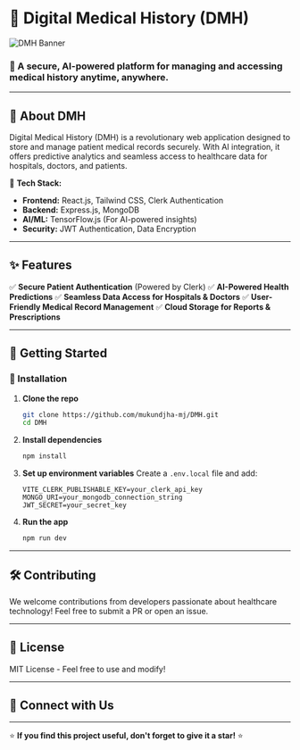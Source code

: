# 🚀 Digital Medical History (DMH)

![DMH Banner](https://your-image-url.com/banner.png) <!-- Replace with an actual banner image URL -->

### 📌 A secure, AI-powered platform for managing and accessing medical history anytime, anywhere.

---

## 📖 About DMH
Digital Medical History (DMH) is a revolutionary web application designed to store and manage patient medical records securely. With AI integration, it offers predictive analytics and seamless access to healthcare data for hospitals, doctors, and patients.

🔹 **Tech Stack:**
- **Frontend:** React.js, Tailwind CSS, Clerk Authentication
- **Backend:** Express.js, MongoDB
- **AI/ML:** TensorFlow.js (For AI-powered insights)
- **Security:** JWT Authentication, Data Encryption

---

## ✨ Features
✅ **Secure Patient Authentication** (Powered by Clerk)
✅ **AI-Powered Health Predictions**
✅ **Seamless Data Access for Hospitals & Doctors**
✅ **User-Friendly Medical Record Management**
✅ **Cloud Storage for Reports & Prescriptions**

---

## 🎯 Getting Started

### 🚀 Installation
1. **Clone the repo**
   ```sh
   git clone https://github.com/mukundjha-mj/DMH.git
   cd DMH
   ```
2. **Install dependencies**
   ```sh
   npm install
   ```
3. **Set up environment variables**
   Create a `.env.local` file and add:
   ```env
   VITE_CLERK_PUBLISHABLE_KEY=your_clerk_api_key
   MONGO_URI=your_mongodb_connection_string
   JWT_SECRET=your_secret_key
   ```
4. **Run the app**
   ```sh
   npm run dev
   ```

---

## 🛠️ Contributing
We welcome contributions from developers passionate about healthcare technology! Feel free to submit a PR or open an issue.

---

## 📜 License
MIT License - Feel free to use and modify!

---

## 🤝 Connect with Us
  

---

⭐ **If you find this project useful, don't forget to give it a star!** ⭐

